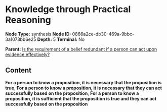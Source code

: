 # Knowledge through Practical Reasoning

**Node Type:** synthesis
**Node ID:** 0866a2ce-db30-469a-9bbc-3a1073bb6e25
**Depth:** 5
**Terminal:** No

**Parent:** [Is the requirement of a belief redundant if a person can act upon evidence effectively?](is-the-requirement-of-a-belief-redundant-if-a-person-can-act-upon-evidence-effectively-antithesis-f9d0a61a-a185-4e95-b0d5-46b973688394.md)

## Content

**For a person to know a proposition, it is necessary that the proposition is true**, **For a person to know a proposition, it is necessary that they can act successfully based on the proposition**, **For a person to know a proposition, it is sufficient that the proposition is true and they can act successfully based on the proposition**
